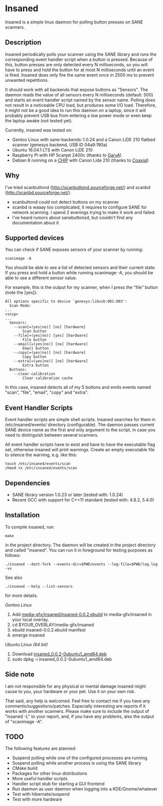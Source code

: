 Insaned
=======

Insaned is a simple linux daemon for polling button presses on SANE scanners.


Description
-----------

Insaned periodically polls your scanner using the SANE library and runs the corresponding event handler script when a button is pressed. Because of this, button presses are only detected every N milliseconds, so you will have to press and hold the button for at most N milliseconds until an event is fired. Insaned does only fire the same event once in 2500 ms to prevent unwanted repetitions.

It should work with all backends that expose buttons as "Sensors". The daemon reads the value of all sensors every N milliseconds (default: 500) and starts an event handler script named by the sensor name. Polling does not result in a noticeable CPU load, but produces some I/O load. Therefore, it might not be a good idea to run this daemon on a laptop, since it will probably prevent USB bus from entering a low power mode or even keep the laptop awake (not tested yet).

Currently, insaned was tested on:
* Gentoo Linux with sane-backends-1.0.24 and a Canon LiDE 210 flatbed scanner (genesys backend, USB ID 04a9:190a)
* Ubuntu 16.04.1 LTS with Canon LiDE 210
* Raspberry Pi with HP Scanjet 2400c (thanks to [GaryA](https://github.com/GaryA))
* Debian 8 running on a [CHIP](https://getchip.com/pages/chip) with Canon Lide 210 (thanks to [Coaxial](https://github.com/Coaxial))


Why
---

I've tried scanbuttond (http://scanbuttond.sourceforge.net/) and scanbd (http://scanbd.sourceforge.net/).

* scanbuttond could not detect buttons on my scanner
* scanbd is waaay too complicated, it requires to configure SANE for network scanning. I spend 2 evenings trying to make it work and failed.
* I've heard rumors about sanebuttonsd, but couldn't find any documentation about it


Supported devices
-----------------

You can check if SANE exposes sensors of your scanner by running:

    scanimage -A

You should be able to see a list of detected sensors and their current state. If you press and hold a button while running scanimage -A, you should be able to see a different sensor value.

For example, this is the output for my scanner, when I press the "file" button (note the [yes]):

    All options specific to device `genesys:libusb:001:003':
      Scan Mode:
    ...
    <snip>
    ...
      Sensors:
        --scan[=(yes|no)] [no] [hardware]
            Scan button
        --file[=(yes|no)] [yes] [hardware]
            File button
        --email[=(yes|no)] [no] [hardware]
            Email button
        --copy[=(yes|no)] [no] [hardware]
            Copy button
        --extra[=(yes|no)] [no] [hardware]
            Extra button
      Buttons:
        --clear-calibration
            Clear calibration cache

In this case, insaned detects all of my 5 buttons and emits events named "scan", "file", "email", "copy" and "extra".


Event Handler Scripts
---------------------

Event handler scripts are simple shell scripts. Insaned searches for them in /etc/insaned/events/ directory (configurable). The daemon passes current SANE device name as the first and only argument to the script, in case you need to distinguish between several scanners.

All event handler scripts have to exist and have to have the executable flag set, otherwise insaned will print warnings. Create an empty executable file to silence the warning, e.g. like this:

    touch /etc/insaned/events/scan
    chmod +x /etc/insaned/events/scan


Dependencies
------------

* SANE library version 1.0.23 or later (tested with: 1.0.24)
* Recent GCC with support for C++11 standard (tested with: 4.8.2, 5.4.0)


Installation
------------

To compile insaned, run:

    make

in the project directory. The daemon will be created in the project directory and called "insaned". You can run it in foreground for testing purposes as follows:

    ./insaned --dont-fork --events-dir=$PWD/events --log-file=$PWD/log.log -vv

See also

    ./insaned --help --list-sensors

for more details.

*Gentoo Linux*

1. Add
   [media-gfx/insaned/insaned-0.0.2.ebuild](https://raw.githubusercontent.com/abusenius/insaned/master/gentoo/media-gfx/insaned/insaned-0.0.2.ebuild) to media-gfx/insaned in your local overlay.
2. cd $YOUR_OVERLAY/media-gfx/insaned
3. ebuild insaned-0.0.2.ebuild manifest
4. emerge insaned

*Ubuntu Linux (64 bit)*

1. Download [insaned_0.0.2-0ubuntu1_amd64.deb](https://github.com/abusenius/insaned/releases/download/v0.0.2/insaned_0.0.2-0ubuntu1_amd64.deb)
2. sudo dpkg -i insaned_0.0.2-0ubuntu1_amd64.deb


Side note
---------

I am not responsible for any physical or mental damage insaned might cause to you, your hardware or your pet. Use it on your own risk.

That said, any help is welcomed. Feel free to contact me if you have any comments/suggestions/patches. Especially interesting are reports if it works with another scanners. Please make sure to include the output of "insaned -L" to your report, and, if you have any problems, also the output of "scanimage -A".


TODO
----

The following features are planned:

* Suspend polling while one of the configured processes are running
* Suspend polling while another process is using the SANE library
* CMake build
* Packages for other linux distributions
* More useful handler scripts
* Handler script stub for starting a GUI frontend
* Run daemon as user daemon when logging into a KDE/Gnome/whatever
* Test with hibernate/suspend
* Test with more hardware
